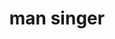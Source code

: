 ---
layout: people&body
title: man singer
emoji: man_singer
permalink: 👨‍🎤.html
image: assets/img/3moji/man_singer.png
---